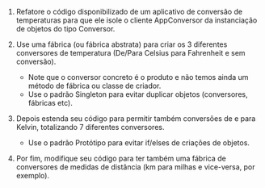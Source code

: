1. Refatore o código disponibilizado de um aplicativo de conversão de temperaturas para que ele isole o cliente AppConversor da instanciação de objetos do tipo Conversor. 

2. Use uma fábrica (ou fábrica abstrata) para criar os 3 diferentes conversores de temperatura (De/Para Celsius para Fahrenheit e sem conversão). 
    - Note que o conversor concreto é o produto e não temos ainda um método de fábrica ou classe de criador. 
    - Use o padrão Singleton para evitar duplicar objetos (conversores, fábricas etc).

3. Depois estenda seu código para permitir também conversões de e para Kelvin, totalizando 7 diferentes conversores. 
    - Use o padrão Protótipo para evitar if/elses de criações de objetos.

4. Por fim, modifique seu código para ter também uma fábrica de conversores de medidas de distância (km para milhas e vice-versa, por exemplo).